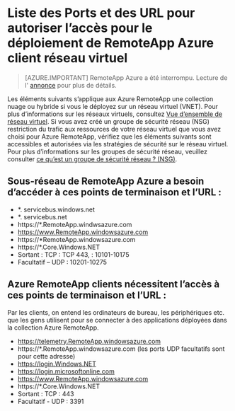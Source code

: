 
<properties
    pageTitle="Liste des Ports et des URL à la liste d’autorisation pour le déploiement de RemoteApp Azure dans le réseau virtuel client | Microsoft Azure"
    description="Découvrez les ports et les adresses URL vous devrez configurer pour la communication par le biais de RemoteApp d’Azure."
    services="remoteapp"
    documentationCenter=""
    authors="mghosh1616"
    manager="mbaldwin" />

<tags
    ms.service="remoteapp"
    ms.workload="compute"
    ms.tgt_pltfrm="na"
    ms.devlang="na"
    ms.topic="article"
    ms.date="08/16/2016"
    ms.author="elizapo" />



# <a name="list-of-ports-and-urls-to-permit-access-for-azure-remoteapp-deployed-in-customer-virtual-network"></a>Liste des Ports et des URL pour autoriser l’accès pour le déploiement de RemoteApp Azure client réseau virtuel 

> [AZURE.IMPORTANT]
> RemoteApp Azure a été interrompu. Lecture de l' [annonce](https://go.microsoft.com/fwlink/?linkid=821148) pour plus de détails.

Les éléments suivants s’applique aux Azure RemoteApp une collection nuage ou hybride si vous le déployez sur un réseau virtuel (VNET). Pour plus d’informations sur les réseaux virtuels, consultez [Vue d’ensemble de réseau virtuel](../virtual-network/virtual-networks-overview.md). Si vous avez créé un groupe de sécurité réseau (NSG) restriction du trafic aux ressources de votre réseau virtuel que vous avez choisi pour Azure RemoteApp, vérifiez que les éléments suivants sont accessibles et autorisées via les stratégies de sécurité sur le réseau virtuel. Pour plus d’informations sur les groupes de sécurité réseau, veuillez consulter [ce qu’est un groupe de sécurité réseau ? (NSG)](../virtual-network/virtual-networks-nsg.md).

##  <a name="azure-remoteapp-subnet-needs-access-to-these-endpoints-and-urls"></a>Sous-réseau de RemoteApp Azure a besoin d’accéder à ces points de terminaison et l’URL : 
*   *. servicebus.windows.net
*    *. servicebus.net
*    https://*.RemoteApp.windwsazure.com  
*    https://www.RemoteApp.windowsazure.com 
*    https://*RemoteApp.windowsazure.com  
*    https://*.Core.Windows.NET  
*    Sortant : TCP : TCP 443, : 10101-10175 
*    Facultatif – UDP : 10201-10275  
 
## <a name="azure-remoteapp-clients-need-access-to-these-endpoints-and-urls"></a>Azure RemoteApp clients nécessitent l’accès à ces points de terminaison et l’URL : 

Par les clients, on entend les ordinateurs de bureau, les périphériques etc. que les gens utilisent pour se connecter à des applications déployées dans la collection Azure RemoteApp.

-  https://telemetry.RemoteApp.windowsazure.com  
-  https://*.RemoteApp.windowsazure.com (les ports UDP facultatifs sont pour cette adresse) 
-  https://login.Windows.NET  
-  https://login.microsoftonline.com  
-  https://www.RemoteApp.windowsazure.com 
-  https://*.Core.Windows.NET  
-  Sortant : TCP : 443  
-  Facultatif - UDP : 3391 